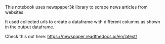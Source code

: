 
This notebook uses newspaper3k library to scrape news articles from websites. 

It used collected urls to create a dataframe with different columns as shown in the output dataframe. 

Check this out here: https://newspaper.readthedocs.io/en/latest/
